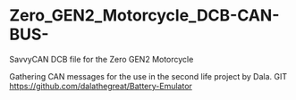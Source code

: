 # Zero_GEN2_Motorcycle_DCB-CAN-BUS-
SavvyCAN DCB file for the Zero GEN2 Motorcycle

Gathering CAN messages for the use in the second life project by Dala. GIT https://github.com/dalathegreat/Battery-Emulator
